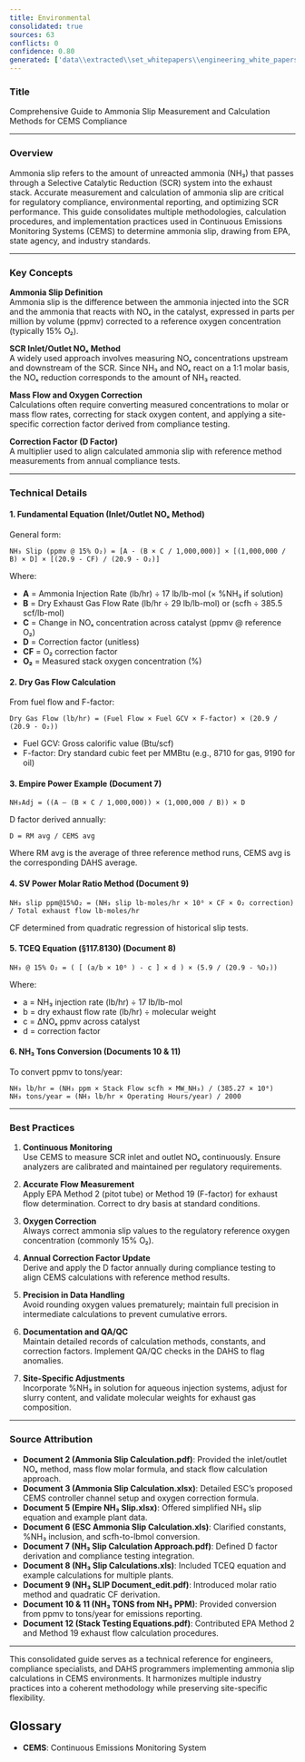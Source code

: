 ```yaml
---
title: Environmental
consolidated: true
sources: 63
conflicts: 0
confidence: 0.80
generated: ['data\\extracted\\set_whitepapers\\engineering_white_papers_WhitePapers_Alarms_RetriggerRelayOutputAlarmdocx_90deeaa2.md', 'data\\extracted\\set_whitepapers\\engineering_white_papers_WhitePapers_AmmoniaSlip_AmmoniaSlipCalculationpdf_ee8268f6.md', 'data\\extracted\\set_whitepapers\\engineering_white_papers_WhitePapers_AmmoniaSlip_AmmoniaSlipCalculationxlsx_7514d17d.md', 'data\\extracted\\set_whitepapers\\engineering_white_papers_WhitePapers_AmmoniaSlip_Ammonia_Slipequationdocx_0bda66bb.md', 'data\\extracted\\set_whitepapers\\engineering_white_papers_WhitePapers_AmmoniaSlip_EmpireNH3slipxlsx_7399a0a4.md', 'data\\extracted\\set_whitepapers\\engineering_white_papers_WhitePapers_AmmoniaSlip_ESCAmmoniaSlipCalculationxls_cbc4be89.md', 'data\\extracted\\set_whitepapers\\engineering_white_papers_WhitePapers_AmmoniaSlip_NH3SlipCalculationApproachpdf_36d8572a.md', 'data\\extracted\\set_whitepapers\\engineering_white_papers_WhitePapers_AmmoniaSlip_NH3slipcalculationsxls_692ae2a3.md', 'data\\extracted\\set_whitepapers\\engineering_white_papers_WhitePapers_AmmoniaSlip_NH3SLIPDocument_editpdf_7b1ad1e0.md', 'data\\extracted\\set_whitepapers\\engineering_white_papers_WhitePapers_AmmoniaSlip_NH3TONSfromNH3PPM111210Rev1xlsx_ee61d34a.md', 'data\\extracted\\set_whitepapers\\engineering_white_papers_WhitePapers_AmmoniaSlip_NH3TONSfromNH3PPMxlsx_4a7890af.md', 'data\\extracted\\set_whitepapers\\engineering_white_papers_WhitePapers_AmmoniaSlip_stack_testing_equationspdf_fc2559c8.md', 'data\\extracted\\set_whitepapers\\engineering_white_papers_WhitePapers_Calculations_GHGCalculationComparisondocx_aa8c17c8.md', 'data\\extracted\\set_whitepapers\\engineering_white_papers_WhitePapers_Calculations_H2SO4_Calcspdf_46d0f226.md', 'data\\extracted\\set_whitepapers\\engineering_white_papers_WhitePapers_EquationsListdocx_f4297b57.md', 'data\\extracted\\set_whitepapers\\engineering_white_papers_WhitePapers_FleetVision_FV311RNs_GR_06-2012pdf_4d653765.md', 'data\\extracted\\set_whitepapers\\engineering_white_papers_WhitePapers_FleetVision_FV_InstallGuide_2012-05pdf_8fe8d86f.md', 'data\\extracted\\set_whitepapers\\engineering_white_papers_WhitePapers_FleetVision_FV_PrintedGuide_2012-06pdf_94e946c8.md', 'data\\extracted\\set_whitepapers\\engineering_white_papers_WhitePapers_ForceStackVisionUninstall_HowtoForceUninstallStackVisiondocx_a36d6b2f.md', 'data\\extracted\\set_whitepapers\\engineering_white_papers_WhitePapers_Moisture_FlueGasMoistureLevelsDownstreamofaScrubberpdf_138f5869.md', 'data\\extracted\\set_whitepapers\\engineering_white_papers_WhitePapers_Moisture_MoistureCalculationsxlsx_b389940b.md', 'data\\extracted\\set_whitepapers\\engineering_white_papers_WhitePapers_Moisture_physical_properties_tablepdf_8a0ce796.md', 'data\\extracted\\set_whitepapers\\engineering_white_papers_WhitePapers_Moisture_RMBMoistureCalculationxls_107f6bfc.md', 'data\\extracted\\set_whitepapers\\engineering_white_papers_WhitePapers_Moisture_SaturationMoistureCalculationxlsx_374381ed.md', 'data\\extracted\\set_whitepapers\\engineering_white_papers_WhitePapers_Moisture_vaporPressurepdf_77ba1eb9.md', 'data\\extracted\\set_whitepapers\\engineering_white_papers_WhitePapers_Moisture_waterpercentcalcxlsx_63f0310c.md', 'data\\extracted\\set_whitepapers\\engineering_white_papers_WhitePapers_PADEPRev8_CEMOnlineGuidance20110621docx_7e566edb.md', 'data\\extracted\\set_whitepapers\\engineering_white_papers_WhitePapers_PADEPRev8_Certificationpdf_1d4f8477.md', 'data\\extracted\\set_whitepapers\\engineering_white_papers_WhitePapers_PADEPRev8_Old_PADEPRegulationspdf_e68d1cbd.md', 'data\\extracted\\set_whitepapers\\engineering_white_papers_WhitePapers_PADEPRev8_Old_Title25Padeppdf_4c57d234.md', 'data\\extracted\\set_whitepapers\\engineering_white_papers_WhitePapers_PADEPRev8_PADEPSafePassageRoadMapxls_9835ccc5.md', 'data\\extracted\\set_whitepapers\\engineering_white_papers_WhitePapers_PADEPRev8_possiblePADEPQuestionsdocx_13dc1c29.md', 'data\\extracted\\set_whitepapers\\engineering_white_papers_WhitePapers_PADEPRev8_SV_PADEPUserRef_Aug2013pdf_11a6d04c.md', 'data\\extracted\\set_whitepapers\\engineering_white_papers_WhitePapers_RatioEvaluation_RatioEvaluationxlsx_131ef366.md', 'data\\extracted\\set_whitepapers\\engineering_white_papers_WhitePapers_SampleTests_AnalyzerRangeEvaluationpdf_d5155baa.md', 'data\\extracted\\set_whitepapers\\engineering_white_papers_WhitePapers_SampleTests_CycleTimeTestpdf_9427eb03.md', 'data\\extracted\\set_whitepapers\\engineering_white_papers_WhitePapers_SampleTests_Flow-To-Loadpdf_d3e20d7c.md', 'data\\extracted\\set_whitepapers\\engineering_white_papers_WhitePapers_SampleTests_FormulaVerificationpdf_8f8537d9.md', 'data\\extracted\\set_whitepapers\\engineering_white_papers_WhitePapers_SampleTests_LinearityTestpdf_6b436f01.md', 'data\\extracted\\set_whitepapers\\engineering_white_papers_WhitePapers_SampleTests_NoxCorrelationTestpdf_3979bce5.md', 'data\\extracted\\set_whitepapers\\engineering_white_papers_WhitePapers_SampleTests_NOXCorr_2004xls_1a0b87f6.md', 'data\\extracted\\set_whitepapers\\engineering_white_papers_WhitePapers_SampleTests_OpacityTestpdf_9bf15219.md', 'data\\extracted\\set_whitepapers\\engineering_white_papers_WhitePapers_SampleTests_RATAFINALpdf_db852e94.md', 'data\\extracted\\set_whitepapers\\engineering_white_papers_WhitePapers_SampleTests_RATATestpdf_821ce977.md', 'data\\extracted\\set_whitepapers\\engineering_white_papers_WhitePapers_ServerMigration_HowtoForceUninstallStackVisiondocx_e554144b.md', 'data\\extracted\\set_whitepapers\\engineering_white_papers_WhitePapers_ServerMigration_Old_ServerMigrationCheckList20210825docx_a9f72d77.md', 'data\\extracted\\set_whitepapers\\engineering_white_papers_WhitePapers_ServerMigration_Old_ServerMigrationCheckList20210916docx_53715b6a.md', 'data\\extracted\\set_whitepapers\\engineering_white_papers_WhitePapers_ServerMigration_Old_ServerMigration_Kick-OffMeeting_Agendadocx_386f8f59.md', 'data\\extracted\\set_whitepapers\\engineering_white_papers_WhitePapers_ServerMigration_Old_ServerMigration_Kick-OffMeeting_DATEdocx_bb2a9824.md', 'data\\extracted\\set_whitepapers\\engineering_white_papers_WhitePapers_ServerMigration_OtherRelevantFiles-GetUpdatedVersionsfromSalesForceDuringMigrationtxt_5a741c20.md', 'data\\extracted\\set_whitepapers\\engineering_white_papers_WhitePapers_ServerMigration_ServerMigrationCheckList20230511docx_1e316e9d.md', 'data\\extracted\\set_whitepapers\\engineering_white_papers_WhitePapers_ServerMigration_ServerMigrationRunthroughVideotxt_c257f181.md', 'data\\extracted\\set_whitepapers\\engineering_white_papers_WhitePapers_ServerMigration_ServerMigration_Kick-OffMeeting_Agenda_20230524docx_b10485c3.md', 'data\\extracted\\set_whitepapers\\engineering_white_papers_WhitePapers_StackVision_NewSUBNON75Taskpdf_476d022a.md', 'data\\extracted\\set_whitepapers\\engineering_white_papers_WhitePapers_XScript_XScriptWhitePaper02-12-2020docx_36661866.md', 'data\\extracted\\set_whitepapers\\engineering_white_papers_WhitePapers_XScript_XScriptWhitePaper02-12-2020pdf_2054a32d.md', 'data\\extracted\\set_whitepapers\\engineering_white_papers_WhitePapers_XScript_XScriptWhitePaper05-12-2022docx_f67231bc.md', 'data\\extracted\\set_whitepapers\\engineering_white_papers_WhitePapers_XScript_XScriptWhitePaper06-11-2019docx_bb42bba8.md', 'data\\extracted\\set_whitepapers\\engineering_white_papers_WhitePapers_XScript_XScriptWhitePaper06-11-2019pdf_04e1461e.md', 'data\\extracted\\set_whitepapers\\engineering_white_papers_WhitePapers_XScript_XScriptWhitePaper11-2-2023docx_340ffb01.md', 'data\\extracted\\set_whitepapers\\engineering_white_papers_WhitePapers_XScript_XScriptWhitePaper11-27-18docx_71bd2b56.md', 'data\\extracted\\set_whitepapers\\engineering_white_papers_WhitePapers_ConsecutiveDaysCalDriftover2XPS_EquationsListdocx_52de72f2.md', 'data\\extracted\\set_whitepapers\\engineering_white_papers_WhitePapers_FleetVision_FVOnlineHelpFVAgentandStackVisionConnectiondocx_42a8d9a6.md']  # This would be a timestamp
---
```


### Title
Comprehensive Guide to Ammonia Slip Measurement and Calculation Methods for CEMS Compliance

---

### Overview
Ammonia slip refers to the amount of unreacted ammonia (NH₃) that passes through a Selective Catalytic Reduction (SCR) system into the exhaust stack. Accurate measurement and calculation of ammonia slip are critical for regulatory compliance, environmental reporting, and optimizing SCR performance. This guide consolidates multiple methodologies, calculation procedures, and implementation practices used in Continuous Emissions Monitoring Systems (CEMS) to determine ammonia slip, drawing from EPA, state agency, and industry standards.

---

### Key Concepts

**Ammonia Slip Definition**  
Ammonia slip is the difference between the ammonia injected into the SCR and the ammonia that reacts with NOₓ in the catalyst, expressed in parts per million by volume (ppmv) corrected to a reference oxygen concentration (typically 15% O₂).

**SCR Inlet/Outlet NOₓ Method**  
A widely used approach involves measuring NOₓ concentrations upstream and downstream of the SCR. Since NH₃ and NOₓ react on a 1:1 molar basis, the NOₓ reduction corresponds to the amount of NH₃ reacted.

**Mass Flow and Oxygen Correction**  
Calculations often require converting measured concentrations to molar or mass flow rates, correcting for stack oxygen content, and applying a site-specific correction factor derived from compliance testing.

**Correction Factor (D Factor)**  
A multiplier used to align calculated ammonia slip with reference method measurements from annual compliance tests.

---

### Technical Details

#### 1. Fundamental Equation (Inlet/Outlet NOₓ Method)
General form:
```
NH₃ Slip (ppmv @ 15% O₂) = [A - (B × C / 1,000,000)] × [(1,000,000 / B) × D] × [(20.9 - CF) / (20.9 - O₂)]
```
Where:
- **A** = Ammonia Injection Rate (lb/hr) ÷ 17 lb/lb-mol (× %NH₃ if solution)
- **B** = Dry Exhaust Gas Flow Rate (lb/hr ÷ 29 lb/lb-mol) or (scfh ÷ 385.5 scf/lb-mol)
- **C** = Change in NOₓ concentration across catalyst (ppmv @ reference O₂)
- **D** = Correction factor (unitless)
- **CF** = O₂ correction factor
- **O₂** = Measured stack oxygen concentration (%)

#### 2. Dry Gas Flow Calculation
From fuel flow and F-factor:
```
Dry Gas Flow (lb/hr) = (Fuel Flow × Fuel GCV × F-factor) × (20.9 / (20.9 - O₂))
```
- Fuel GCV: Gross calorific value (Btu/scf)
- F-factor: Dry standard cubic feet per MMBtu (e.g., 8710 for gas, 9190 for oil)

#### 3. Empire Power Example (Document 7)
```
NH₃Adj = ((A – (B × C / 1,000,000)) × (1,000,000 / B)) × D
```
D factor derived annually:
```
D = RM avg / CEMS avg
```
Where RM avg is the average of three reference method runs, CEMS avg is the corresponding DAHS average.

#### 4. SV Power Molar Ratio Method (Document 9)
```
NH₃ slip ppm@15%O₂ = (NH₃ slip lb-moles/hr × 10⁶ × CF × O₂ correction) / Total exhaust flow lb-moles/hr
```
CF determined from quadratic regression of historical slip tests.

#### 5. TCEQ Equation (§117.8130) (Document 8)
```
NH₃ @ 15% O₂ = ( [ (a/b × 10⁶ ) - c ] × d ) × (5.9 / (20.9 - %O₂))
```
Where:
- a = NH₃ injection rate (lb/hr) ÷ 17 lb/lb-mol
- b = dry exhaust flow rate (lb/hr) ÷ molecular weight
- c = ΔNOₓ ppmv across catalyst
- d = correction factor

#### 6. NH₃ Tons Conversion (Documents 10 & 11)
To convert ppmv to tons/year:
```
NH₃ lb/hr = (NH₃ ppm × Stack Flow scfh × MW_NH₃) / (385.27 × 10⁶)
NH₃ tons/year = (NH₃ lb/hr × Operating Hours/year) / 2000
```

---

### Best Practices

1. **Continuous Monitoring**  
   Use CEMS to measure SCR inlet and outlet NOₓ continuously. Ensure analyzers are calibrated and maintained per regulatory requirements.

2. **Accurate Flow Measurement**  
   Apply EPA Method 2 (pitot tube) or Method 19 (F-factor) for exhaust flow determination. Correct to dry basis at standard conditions.

3. **Oxygen Correction**  
   Always correct ammonia slip values to the regulatory reference oxygen concentration (commonly 15% O₂).

4. **Annual Correction Factor Update**  
   Derive and apply the D factor annually during compliance testing to align CEMS calculations with reference method results.

5. **Precision in Data Handling**  
   Avoid rounding oxygen values prematurely; maintain full precision in intermediate calculations to prevent cumulative errors.

6. **Documentation and QA/QC**  
   Maintain detailed records of calculation methods, constants, and correction factors. Implement QA/QC checks in the DAHS to flag anomalies.

7. **Site-Specific Adjustments**  
   Incorporate %NH₃ in solution for aqueous injection systems, adjust for slurry content, and validate molecular weights for exhaust gas composition.

---

### Source Attribution

- **Document 2 (Ammonia Slip Calculation.pdf)**: Provided the inlet/outlet NOₓ method, mass flow molar formula, and stack flow calculation approach.
- **Document 3 (Ammonia Slip Calculation.xlsx)**: Detailed ESC’s proposed CEMS controller channel setup and oxygen correction formula.
- **Document 5 (Empire NH₃ Slip.xlsx)**: Offered simplified NH₃ slip equation and example plant data.
- **Document 6 (ESC Ammonia Slip Calculation.xls)**: Clarified constants, %NH₃ inclusion, and scfh-to-lbmol conversion.
- **Document 7 (NH₃ Slip Calculation Approach.pdf)**: Defined D factor derivation and compliance testing integration.
- **Document 8 (NH₃ Slip Calculations.xls)**: Included TCEQ equation and example calculations for multiple plants.
- **Document 9 (NH₃ SLIP Document_edit.pdf)**: Introduced molar ratio method and quadratic CF derivation.
- **Document 10 & 11 (NH₃ TONS from NH₃ PPM)**: Provided conversion from ppmv to tons/year for emissions reporting.
- **Document 12 (Stack Testing Equations.pdf)**: Contributed EPA Method 2 and Method 19 exhaust flow calculation procedures.

---

This consolidated guide serves as a technical reference for engineers, compliance specialists, and DAHS programmers implementing ammonia slip calculations in CEMS environments. It harmonizes multiple industry practices into a coherent methodology while preserving site-specific flexibility.

## Glossary

- **CEMS**: Continuous Emissions Monitoring System
